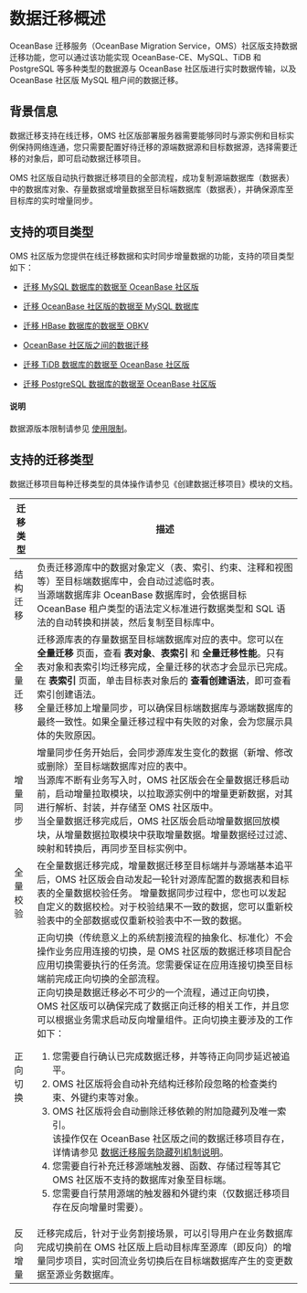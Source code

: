 # 数据迁移概述

OceanBase 迁移服务（OceanBase Migration Service，OMS）社区版支持数据迁移功能，您可以通过该功能实现 OceanBase-CE、MySQL、TiDB 和 PostgreSQL 等多种类型的数据源与 OceanBase 社区版进行实时数据传输，以及 OceanBase 社区版 MySQL 租户间的数据迁移。

## 背景信息

数据迁移支持在线迁移，OMS 社区版部署服务器需要能够同时与源实例和目标实例保持网络连通，您只需要配置好待迁移的源端数据源和目标数据源，选择需要迁移的对象后，即可启动数据迁移项目。

OMS 社区版自动执行数据迁移项目的全部流程，成功复制源端数据库（数据表）中的数据库对象、存量数据或增量数据至目标端数据库（数据表），并确保源库至目标库的实时增量同步。

## 支持的项目类型

OMS 社区版为您提供在线迁移数据和实时同步增量数据的功能，支持的项目类型如下：

* [迁移 MySQL 数据库的数据至 OceanBase 社区版](../600.data-migration/200.create-a-project-to-migrate-data-from-a-mysql-database-to-a-mysql-tenant-of-oceanbase-database.md)
  
* [迁移 OceanBase 社区版的数据至 MySQL 数据库](../600.data-migration/300.create-a-project-to-migrate-data-from-a-mysql-tenant-of-oceanbase-database-to-a-mysql-database.md)

* [迁移 HBase 数据库的数据至 OBKV](../600.data-migration/400.create-a-project-to-migrate-data-from-hbase-to-obkv.md)

* [OceanBase 社区版之间的数据迁移](../600.data-migration/1100.migrate-data-within-oceanbase-database.md)

* [迁移 TiDB 数据库的数据至 OceanBase 社区版](../600.data-migration/1300.create-a-project-to-migrate-data-from-a-tidb-database-to-a-mysql-tenant-of-oceanbase-database.md)

* [迁移 PostgreSQL 数据库的数据至 OceanBase 社区版](../600.data-migration/1400.create-a-project-to-migrate-data-from-a-pg-database-to-a-mysql-tenant-of-oceanbase-database.md)

<main id="notice" type='explain'>
<h4>说明</h4>
<p>数据源版本限制请参见 <a href="../200.product-introduction/400.limits.md">使用限制</a>。</p>
</main>
  
## 支持的迁移类型

数据迁移项目每种迁移类型的具体操作请参见《创建数据迁移项目》模块的文档。

| **迁移类型** |                                    **描述**                            |
|----------|----------------------------------------------------------------------------------|
| 结构迁移     | 负责迁移源库中的数据对象定义（表、索引、约束、注释和视图等）至目标端数据库中，会自动过滤临时表。 <br>当源端数据库非 OceanBase 数据库时，会依据目标 OceanBase 租户类型的语法定义标准进行数据类型和 SQL 语法的自动转换和拼装，然后复制至目标库中。                                                                                                                                                   |
| 全量迁移     | 迁移源库表的存量数据至目标端数据库对应的表中。您可以在 **全量迁移** 页面，查看 **表对象**、**表索引** 和 **全量迁移性能**。只有表对象和表索引均迁移完成，全量迁移的状态才会显示已完成。<br>在 **表索引** 页面，单击目标表对象后的 **查看创建语法**，即可查看索引创建语法。 <br>全量迁移加上增量同步，可以确保目标端数据库与源端数据库的最终一致性。如果全量迁移过程中有失败的对象，会为您展示具体的失败原因。                                                                                          |
| 增量同步     | 增量同步任务开始后，会同步源库发生变化的数据（新增、修改或删除）至目标端数据库对应的表中。<br> 当源库不断有业务写入时，OMS 社区版会在全量数据迁移启动前，启动增量拉取模块，以拉取源实例中的增量更新数据，对其进行解析、封装，并存储至 OMS 社区版中。 <br>当全量数据迁移完成后，OMS 社区版会启动增量数据回放模块，从增量数据拉取模块中获取增量数据。增量数据经过过滤、映射和转换后，再同步至目标实例中。                                                                                    |
| 全量校验     | 在全量数据迁移完成，增量数据迁移至目标端并与源端基本追平后，OMS 社区版会自动发起一轮针对源库配置的数据表和目标表的全量数据校验任务。 增量数据同步过程中，您也可以发起自定义的数据校检。对于校验结果不一致的数据，您可以重新校验表中的全部数据或仅重新校验表中不一致的数据。                                                                                                                                       |
| 正向切换     | 正向切换（传统意义上的系统割接流程的抽象化、标准化）不会操作业务应用连接的切换，是 OMS 社区版的数据迁移项目配合应用切换需要执行的任务流。您需要保证在应用连接切换至目标端前完成正向切换的全部流程。<br>正向切换是数据迁移必不可少的一个流程，通过正向切换，OMS 社区版可以确保完成了数据正向迁移的相关工作，并且您可以根据业务需求启动反向增量组件。正向切换主要涉及的工作如下：<ol><li>您需要自行确认已完成数据迁移，并等待正向同步延迟被追平。</li><li>OMS 社区版将会自动补充结构迁移阶段忽略的检查类约束、外键约束等对象。</li><li>OMS 社区版将会自动删除迁移依赖的附加隐藏列及唯一索引。<br>该操作仅在 OceanBase 社区版之间的数据迁移项目存在，详情请参见 [数据迁移服务隐藏列机制说明](../600.data-migration/1600.migration-function-introduction/800.schema-migration-mechanisms.md)。</li><li>您需要自行补充迁移源端触发器、函数、存储过程等其它 OMS 社区版不支持的数据库对象至目标端。</li><li>您需要自行禁用源端的触发器和外键约束（仅数据迁移项目存在反向增量时需要）。</li></ol> |
| 反向增量     | 迁移完成后，针对于业务割接场景，可以引导用户在业务数据库完成切换前在 OMS 社区版上启动目标库至源库（即反向）的增量同步项目，实时回流业务切换后在目标端数据库产生的变更数据至源业务数据库。   |
